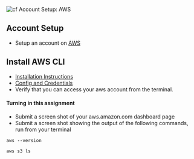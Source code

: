 ![cf](http://i.imgur.com/7v5ASc8.png) Account Setup: AWS

## Account Setup
- Setup an account on [AWS](https://aws.amazon.com/)

## Install AWS CLI
- [Installation Instructions](https://docs.aws.amazon.com/cli/latest/userguide/installing.html)
- [Config and Credentials](https://docs.aws.amazon.com/cli/latest/userguide/cli-chap-getting-started.html)
- Verify that you can access your aws account from the terminal.

#### Turning in this assignment
- Submit a screen shot of your aws.amazon.com dashboard page
- Submit a screen shot showing the output of the following commands, run from your terminal

```
aws --version

aws s3 ls
```

